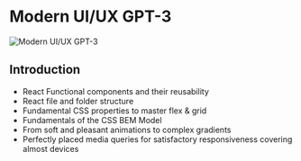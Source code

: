 # Modern UI/UX GPT-3

![Modern UI/UX GPT-3](https://drive.google.com/file/d/1P9xdM-vUREYtnYs2ZDM-z9Ny-Nx-FiNI/view?usp=drive_link)

## Introduction

- React Functional components and their reusability
- React file and folder structure
- Fundamental CSS properties to master flex & grid
- Fundamentals of the CSS BEM Model
- From soft and pleasant animations to complex gradients
- Perfectly placed media queries for satisfactory responsiveness covering almost devices

